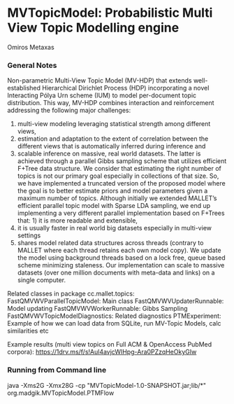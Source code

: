 # MVTopicModel: Probabilistic Multi View Topic Modelling engine
Omiros Metaxas

### General Notes
Non-parametric Multi-View Topic Model (MV-HDP) that extends well-established Hierarchical Dirichlet Process (HDP) 
incorporating a novel Interacting Pólya Urn scheme (IUM) to model per-document topic distribution. 
This way, MV-HDP combines interaction and reinforcement addressing the following major challenges: 
1) multi-view modeling leveraging statistical strength among different views, 
2) estimation and adaptation to the extent of correlation between the different views that is automatically inferred during inference and 
3) scalable inference on massive, real world datasets. The latter is achieved through a parallel Gibbs sampling scheme that utilizes efficient F+Tree data structure. 
We consider that estimating the right number of topics is not our primary goal especially in collections of that size. 
So, we have implemented a truncated version of the proposed model where the goal is to better estimate priors and model parameters given a maximum number of topics. 
Although initially we extended MALLET’s efficient parallel topic model with Sparse LDA sampling, we end up implementing a very different parallel implementation based on F+Trees 
that: 1) it is more readable and extensible, 
2) it is usually faster in real world big datasets especially in multi-view settings 
3) shares model related data structures across threads (contrary to MALLET where each thread retains each own model copy). 
We update the model using background threads based on a lock free, queue based scheme minimizing staleness. 
Our implementation can scale to massive datasets (over one million documents with meta-data and links) on a single computer.

Related classes in package cc.mallet.topics:
FastQMVWVParallelTopicModel: Main class
FastQMVWVUpdaterRunnable: Model updating
FastQMVWVWorkerRunnable: Gibbs Sampling
FastQMVWVTopicModelDiagnostics: Related diagnostics 
PTMExperiment: Example of how we can load data from SQLite, run MV-Topic Models, calc similarities etc

Example results (multi view topics on Full ACM & OpenAccess PubMed corpora):
https://1drv.ms/f/s!Aul4avjcWIHpg-Ara0PZzqHeOkyGIw

### Running from Command line 
java -Xms2G -Xmx28G -cp  "MVTopicModel-1.0-SNAPSHOT.jar;lib/*" org.madgik.MVTopicModel.PTMFlow
